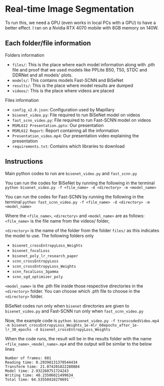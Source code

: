 # Real-time Image Segmentation
To run this, we need a GPU (even works in local PCs with a GPU) to have a better effect. I ran on a Nvidia RTX 4070 mobile with 8GB memory on 140W.


## Each folder/file information
Folders information
- `files/`: This is the place where each model information along with .pth file and proof that we used models like PPLite B50, T50, STDC and DDRNet and all models' plots.
- `models/`: This contains models Fast-SCNN and BiSeNet
- `results/`: This is the place where model results are dumped
- `videos/`: This is the place where videos are placed

Files information
- `config_v2.0.json`: Configuration used by Mapillary
- `bisenet_video.py`: File required to run BiSeNet model on videos
- `fast_scnn_video.py`: File required to run Fast-SCNN model on videos
- `MSML612 Presentation.pptx`: Our presentation
- `MSML612 Report`: Report containing all the information
- `Presentation_video.mp4`: Our presentation video explaining the presentation
- `requirements.txt`: Contains which libraries to download


## Instructions 
Main python codes to run are `bisenet_video.py` and `fast_scnn.py`

You can run the codes for BiSeNet by running the following in the terminal
`python bisenet_video.py -f <file_name> -d <directory> -m <model_name>`

You can run the codes for Fast-SCNN by running the following in the terminal
`python fast_scnn_video.py -f <file_name> -d <directory> -m <model_name>`

Where the `<file_name>`, `<directory>` and `<model_name>` are as follows:
`<file_name>` is the file name from the videos/ folder,

`<directory>` is the name of the folder from the folder `files/` as this indicates the model to use. The following folders only
- `bisenet_crossEntropyLoss_Weights`
- `bisenet_focalLoss`
- `bisenet_poly_lr_research_paper`
- `scnn_crossEntropyLoss`
- `scnn_crossEntropyLoss_Weights`
- `scnn_focalLoss_3gamma`
- `scnn_sgd_optimizer_poly`

`<model_name>` is the .pth file inside those respective directories in the `<directory>` folder. You can choose which .pth file to choose in the `<directory>` folder.

BiSeNet codes run only when `bisenet` directories are given to `bisenet_video.py` and Fast-SCNN run only when `fast_scnn_video.py`

Now, the example code is 
`python bisenet_video.py -f transcodedVideo.mp4 -m bisenet_crossEntropyLoss_Weights_1e-4lr_60epochs_after_1e-lr_30_epochs -d bisenet_crossEntropyLoss_Weights`

When the code runs, the result will be in the results folder with the name `<file_name>_<model_name>.mp4` and the output will be similar to the below lines 
```
Number of frames: 601 
Reading time: 0.29398131370544434
Transform time: 21.074201822280884
Model time: 2.932260751724243
Writing time: 40.23506021499634
Total time: 64.53550410270691```

